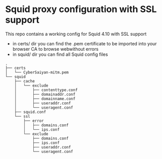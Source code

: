 # Squid proxy configuration with SSL support
This repo contains a working config for Squid 4.10 with SSL support
* in certs/ dir you can find the .pem certificate to be imported into your browser CA to browse webwithout errors
* in squid/ dir you can find all Squid config files 
```
.
├── certs
│   └── CyberSaiyan-mitm.pem
└── squid
    ├── cache
    │   └── exclude
    │       ├── contenttype.conf
    │       ├── domainaddr.conf
    │       ├── domainname.conf
    │       ├── useraddr.conf
    │       └── useragent.conf
    ├── squid.conf
    └── ssl
        ├── error
        │   ├── domains.conf
        │   └── ips.conf
        └── exclude
            ├── domains.conf
            ├── ips.conf
            ├── useraddr.conf
            └── useragent.conf
```
